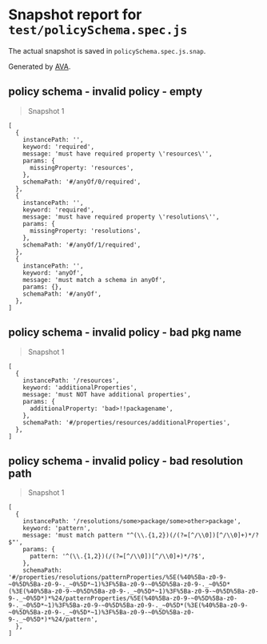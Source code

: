 # Snapshot report for `test/policySchema.spec.js`

The actual snapshot is saved in `policySchema.spec.js.snap`.

Generated by [AVA](https://avajs.dev).

## policy schema - invalid policy - empty

> Snapshot 1

    [
      {
        instancePath: '',
        keyword: 'required',
        message: 'must have required property \'resources\'',
        params: {
          missingProperty: 'resources',
        },
        schemaPath: '#/anyOf/0/required',
      },
      {
        instancePath: '',
        keyword: 'required',
        message: 'must have required property \'resolutions\'',
        params: {
          missingProperty: 'resolutions',
        },
        schemaPath: '#/anyOf/1/required',
      },
      {
        instancePath: '',
        keyword: 'anyOf',
        message: 'must match a schema in anyOf',
        params: {},
        schemaPath: '#/anyOf',
      },
    ]

## policy schema - invalid policy - bad pkg name

> Snapshot 1

    [
      {
        instancePath: '/resources',
        keyword: 'additionalProperties',
        message: 'must NOT have additional properties',
        params: {
          additionalProperty: 'bad>!!packagename',
        },
        schemaPath: '#/properties/resources/additionalProperties',
      },
    ]

## policy schema - invalid policy - bad resolution path

> Snapshot 1

    [
      {
        instancePath: '/resolutions/some>package/some>other>package',
        keyword: 'pattern',
        message: 'must match pattern "^(\\.{1,2})(/(?=[^/\\0])[^/\\0]+)*/?$"',
        params: {
          pattern: '^(\\.{1,2})(/(?=[^/\\0])[^/\\0]+)*/?$',
        },
        schemaPath: '#/properties/resolutions/patternProperties/%5E(%40%5Ba-z0-9-~0%5D%5Ba-z0-9-._~0%5D*~1)%3F%5Ba-z0-9-~0%5D%5Ba-z0-9-._~0%5D*(%3E(%40%5Ba-z0-9-~0%5D%5Ba-z0-9-._~0%5D*~1)%3F%5Ba-z0-9-~0%5D%5Ba-z0-9-._~0%5D*)*%24/patternProperties/%5E(%40%5Ba-z0-9-~0%5D%5Ba-z0-9-._~0%5D*~1)%3F%5Ba-z0-9-~0%5D%5Ba-z0-9-._~0%5D*(%3E(%40%5Ba-z0-9-~0%5D%5Ba-z0-9-._~0%5D*~1)%3F%5Ba-z0-9-~0%5D%5Ba-z0-9-._~0%5D*)*%24/pattern',
      },
    ]
